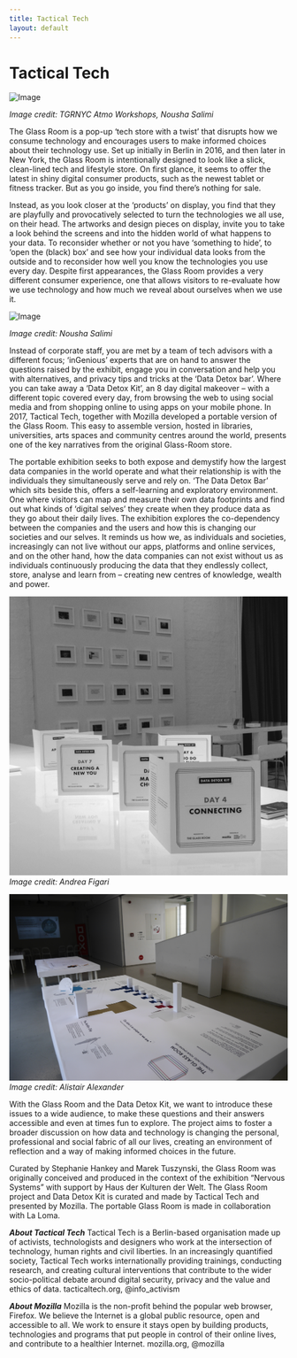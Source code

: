 ```yaml
---
title: Tactical Tech
layout: default
---
```


# Tactical Tech

![Image](Images/04_TacticalTech_Image2.jpg)

_Image credit: TGRNYC Atmo Workshops, Nousha Salimi_

The Glass Room is a pop-up ‘tech store with a twist’ that disrupts how we consume technology and encourages users to make informed choices about their technology use. Set up initially in Berlin in 2016, and then later in New York, the Glass Room is intentionally designed to look like a slick, clean-lined tech and lifestyle store. On first glance, it seems to offer the latest in shiny digital consumer products, such as the newest tablet or fitness tracker. But as you go inside, you find there’s nothing for sale.  

Instead, as you look closer at the ‘products’ on display, you find that they are playfully and provocatively selected to turn the technologies we all use, on their head. The artworks and design pieces on display, invite you to take a look behind the screens and into the hidden world of what happens to your data. To reconsider whether or not you have ‘something to hide’, to ‘open the (black) box’ and see how your individual data looks from the outside and to reconsider how well you know the technologies you use every day. Despite first appearances, the Glass Room provides a very different consumer experience, one that allows visitors to re-evaluate how we use technology and how much we reveal about ourselves when we use it. 


![Image](Images/04_TacticalTech_Image1.jpg)

_Image credit: Nousha Salimi_

Instead of corporate staff, you are met by a team of tech advisors with a different focus; ‘inGenious’ experts that are on hand to answer the questions raised by the exhibit, engage you in conversation and help you with alternatives, and privacy tips and tricks at the ‘Data Detox bar’.  Where you can take away a ‘Data Detox Kit’, an 8 day digital makeover – with a different topic covered every day, from browsing the web to using social media and from shopping online to using apps on your mobile phone.
In 2017, Tactical Tech, together with Mozilla developed a portable version of the Glass Room. This easy to assemble version, hosted in libraries, universities, arts spaces and community centres around the world, presents one of the key narratives from the original Glass-Room store. 

The portable exhibition seeks to both expose and demystify how the largest data companies in the world operate and what their relationship is with the individuals they simultaneously serve and rely on. ‘The Data Detox Bar’ which sits beside this, offers a self-learning and exploratory environment. One where visitors can map and measure their own data footprints and find out what kinds of ‘digital selves’ they create when they produce data as they go about their daily lives. The exhibition explores the co-dependency between the companies and the users and how this is changing our societies and our selves. It reminds us how we, as individuals and societies, increasingly can not live without our apps, platforms and online services, and on the other hand, how the data companies can not exist without us as individuals continuously producing the data that they endlessly collect, store, analyse and learn from – creating new centres of knowledge, wealth and power.  


![Image](Images/04_TacticalTech_Image3.jpg) 
_Image credit: Andrea Figari_

![Image](Images/04_TacticalTech_Image4.JPG)
_Image credit: Alistair Alexander_

With the Glass Room and the Data Detox Kit, we want to introduce these issues to a wide audience, to make these questions and their answers accessible and even at times fun to explore. The project aims to foster a broader discussion on how data and technology is changing the personal, professional and social fabric of all our lives, creating an environment of reflection and a way of making informed choices in the future.

Curated by Stephanie Hankey and Marek Tuszynski, the Glass Room was originally conceived and produced in the context of the exhibition “Nervous Systems” with support by Haus der Kulturen der Welt.  The Glass Room project and Data Detox Kit is curated and made by Tactical Tech and presented by Mozilla. The portable Glass Room is made in collaboration with La Loma.

**_About Tactical Tech_** 
Tactical Tech is a Berlin-based organisation made up of activists, technologists and  designers who work at the intersection of technology, human rights and civil liberties. In an increasingly quantified society, Tactical Tech works internationally providing trainings, conducting research, and creating cultural interventions that contribute to the wider socio-political debate around digital security, privacy and the value and ethics of data.
tacticaltech.org, @info_activism 

**_About Mozilla_** 
Mozilla is the non-profit behind the popular web browser, Firefox. We believe the Internet is a global public resource, open and accessible to all. We work to ensure it stays open by building products, technologies and programs that put people in control of their online lives, and contribute to a healthier Internet. mozilla.org, @mozilla 
